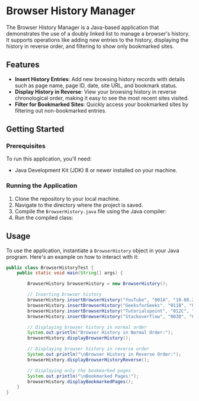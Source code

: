 # Browser History Manager

The Browser History Manager is a Java-based application that demonstrates the use of a doubly linked list to manage a browser's history. It supports operations like adding new entries to the history, displaying the history in reverse order, and filtering to show only bookmarked sites.

## Features

- **Insert History Entries**: Add new browsing history records with details such as page name, page ID, date, site URL, and bookmark status.
- **Display History in Reverse**: View your browsing history in reverse chronological order, making it easy to see the most recent sites visited.
- **Filter for Bookmarked Sites**: Quickly access your bookmarked sites by filtering out non-bookmarked entries.

## Getting Started

### Prerequisites

To run this application, you'll need:

- Java Development Kit (JDK) 8 or newer installed on your machine.

### Running the Application

1. Clone the repository to your local machine.
2. Navigate to the directory where the project is saved.
3. Compile the `BrowserHistory.java` file using the Java compiler:
4. Run the compiled class:

## Usage

To use the application, instantiate a `BrowserHistory` object in your Java program. Here's an example on how to interact with it:

```java
public class BrowserHistoryTest {
    public static void main(String[] args) {

        BrowserHistory browserHistory = new BrowserHistory();

        // Inserting browser history
        browserHistory.insertBrowserHistory("YouTube", "001A", "10.08.2023", "https://www.youtube.com/", false);
        browserHistory.insertBrowserHistory("GeeksforGeeks", "011B", "09.08.2023", "https://www.geeksforgeeks.org/", true);
        browserHistory.insertBrowserHistory("Tutorialspoint", "012C", "06.08.2023", "https://www.tutorialspoint.com/index.htm", true);
        browserHistory.insertBrowserHistory("Stackoverflow", "003D", "05.08.2023", "https://stackoverflow.com/", false);

        // Displaying browser history in normal order
        System.out.println("Browser History in Normal Order:");
        browserHistory.displayBrowserHistory();

        // Displaying browser history in reverse order
        System.out.println("\nBrowser History in Reverse Order:");
        browserHistory.displayBrowserHistoryReverse();

        // Displaying only the bookmarked pages
        System.out.println("\nBookmarked Pages:");
        browserHistory.displayBookmarkedPages();
    }
}

